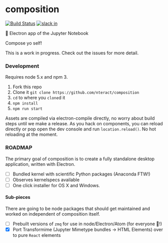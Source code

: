 # composition

[![Build Status](https://travis-ci.org/nteract/composition.svg)](https://travis-ci.org/nteract/composition) [![slack in](http://slack.nteract.in/badge.svg)](http://slack.nteract.in)

:notebook: Electron app of the Jupyter Notebook

Compose yo self!

This is a work in progress. Check out the issues for more detail.

### Development

Requires node 5.x and npm 3.

1. Fork this repo
2. Clone it `git clone https://github.com/nteract/composition`
3. `cd` to where you `clone`d it
4. `npm install`
5. `npm run start`

Assets are compiled via electron-compile directly, no worry about build steps until we make a release. As you hack on components, you can reload directly or pop open the dev console and run `location.reload()`. No hot reloading at the moment.


### ROADMAP

The primary goal of composition is to create a fully standalone desktop application, written with Electron.

* [ ] Bundled kernel with scientific Python packages (Anaconda FTW!)
* [ ] Observes kernelspecs available
* [ ] One click installer for OS X and Windows.

#### Sub-pieces

There are going to be node packages that should get maintained and worked on independent of composition itself.

* [ ] Prebuilt versions of `zmq` for use in node/Electron/Atom (for everyone :tada:!)
* [X] Port Transformime (Jupyter Mimetype bundles -> HTML Elements) over to pure `React` elements
